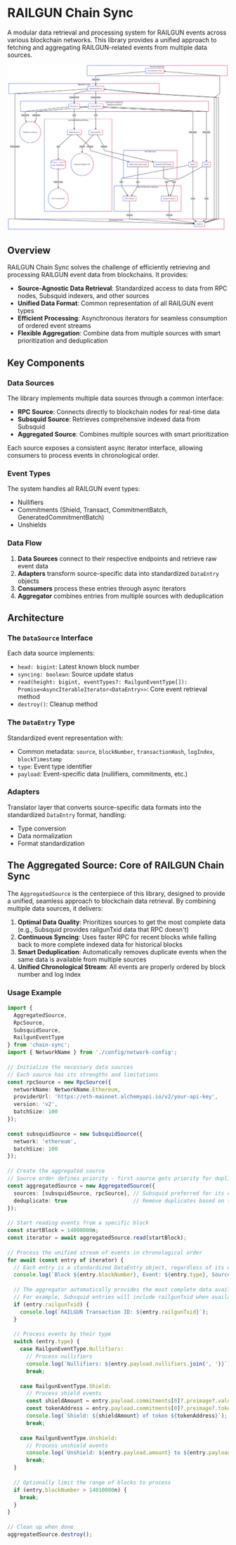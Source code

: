 # RAILGUN Chain Sync

A modular data retrieval and processing system for RAILGUN events across various blockchain networks. This library provides a unified approach to fetching and aggregating RAILGUN-related events from multiple data sources.

![Architecture Diagram](diagram.png)

## Overview

RAILGUN Chain Sync solves the challenge of efficiently retrieving and processing RAILGUN event data from blockchains. It provides:

- **Source-Agnostic Data Retrieval**: Standardized access to data from RPC nodes, Subsquid indexers, and other sources
- **Unified Data Format**: Common representation of all RAILGUN event types
- **Efficient Processing**: Asynchronous iterators for seamless consumption of ordered event streams
- **Flexible Aggregation**: Combine data from multiple sources with smart prioritization and deduplication

## Key Components

### Data Sources

The library implements multiple data sources through a common interface:

- **RPC Source**: Connects directly to blockchain nodes for real-time data
- **Subsquid Source**: Retrieves comprehensive indexed data from Subsquid
- **Aggregated Source**: Combines multiple sources with smart prioritization

Each source exposes a consistent async iterator interface, allowing consumers to process events in chronological order.

### Event Types

The system handles all RAILGUN event types:

- Nullifiers
- Commitments (Shield, Transact, CommitmentBatch, GeneratedCommitmentBatch)
- Unshields

### Data Flow

1. **Data Sources** connect to their respective endpoints and retrieve raw event data
2. **Adapters** transform source-specific data into standardized `DataEntry` objects
3. **Consumers** process these entries through async iterators
4. **Aggregator** combines entries from multiple sources with deduplication

## Architecture

### The `DataSource` Interface

Each data source implements:

- `head: bigint`: Latest known block number
- `syncing: boolean`: Source update status
- `read(height: bigint, eventTypes?: RailgunEventType[]): Promise<AsyncIterableIterator<DataEntry>>`: Core event retrieval method
- `destroy()`: Cleanup method

### The `DataEntry` Type

Standardized event representation with:

- Common metadata: `source`, `blockNumber`, `transactionHash`, `logIndex`, `blockTimestamp`
- `type`: Event type identifier
- `payload`: Event-specific data (nullifiers, commitments, etc.)

### Adapters

Translator layer that converts source-specific data formats into the standardized `DataEntry` format, handling:

- Type conversion
- Data normalization
- Format standardization

## The Aggregated Source: Core of RAILGUN Chain Sync

The `AggregatedSource` is the centerpiece of this library, designed to provide a unified, seamless approach to blockchain data retrieval. By combining multiple data sources, it delivers:

1. **Optimal Data Quality**: Prioritizes sources to get the most complete data (e.g., Subsquid provides railgunTxid data that RPC doesn't)
2. **Continuous Syncing**: Uses faster RPC for recent blocks while falling back to more complete indexed data for historical blocks
3. **Smart Deduplication**: Automatically removes duplicate events when the same data is available from multiple sources
4. **Unified Chronological Stream**: All events are properly ordered by block number and log index

### Usage Example

```typescript
import {
  AggregatedSource,
  RpcSource,
  SubsquidSource,
  RailgunEventType
} from 'chain-sync';
import { NetworkName } from './config/network-config';

// Initialize the necessary data sources
// Each source has its strengths and limitations
const rpcSource = new RpcSource({
  networkName: NetworkName.Ethereum,
  providerUrl: 'https://eth-mainnet.alchemyapi.io/v2/your-api-key',
  version: 'v2',
  batchSize: 100
});

const subsquidSource = new SubsquidSource({
  network: 'ethereum',
  batchSize: 100
});

// Create the aggregated source
// Source order defines priority - first source gets priority for duplicate events
const aggregatedSource = new AggregatedSource({
  sources: [subsquidSource, rpcSource], // Subsquid preferred for its complete data
  deduplicate: true                     // Remove duplicates based on transactionHash+logIndex
});

// Start reading events from a specific block
const startBlock = 14000000n;
const iterator = await aggregatedSource.read(startBlock);

// Process the unified stream of events in chronological order
for await (const entry of iterator) {
  // Each entry is a standardized DataEntry object, regardless of its original source
  console.log(`Block ${entry.blockNumber}, Event: ${entry.type}, Source: ${entry.source}`);

  // The aggregator automatically provides the most complete data available
  // For example, Subsquid entries will include railgunTxid when available
  if (entry.railgunTxid) {
    console.log(`RAILGUN Transaction ID: ${entry.railgunTxid}`);
  }

  // Process events by their type
  switch (entry.type) {
    case RailgunEventType.Nullifiers:
      // Process nullifiers
      console.log(`Nullifiers: ${entry.payload.nullifiers.join(', ')}`);
      break;

    case RailgunEventType.Shield:
      // Process shield events
      const shieldAmount = entry.payload.commitments[0]?.preimage?.value;
      const tokenAddress = entry.payload.commitments[0]?.preimage?.token.tokenAddress;
      console.log(`Shield: ${shieldAmount} of token ${tokenAddress}`);
      break;

    case RailgunEventType.Unshield:
      // Process unshield events
      console.log(`Unshield: ${entry.payload.amount} to ${entry.payload.to}`);
      break;
  }

  // Optionally limit the range of blocks to process
  if (entry.blockNumber > 14010000n) {
    break;
  }
}

// Clean up when done
aggregatedSource.destroy();
```

